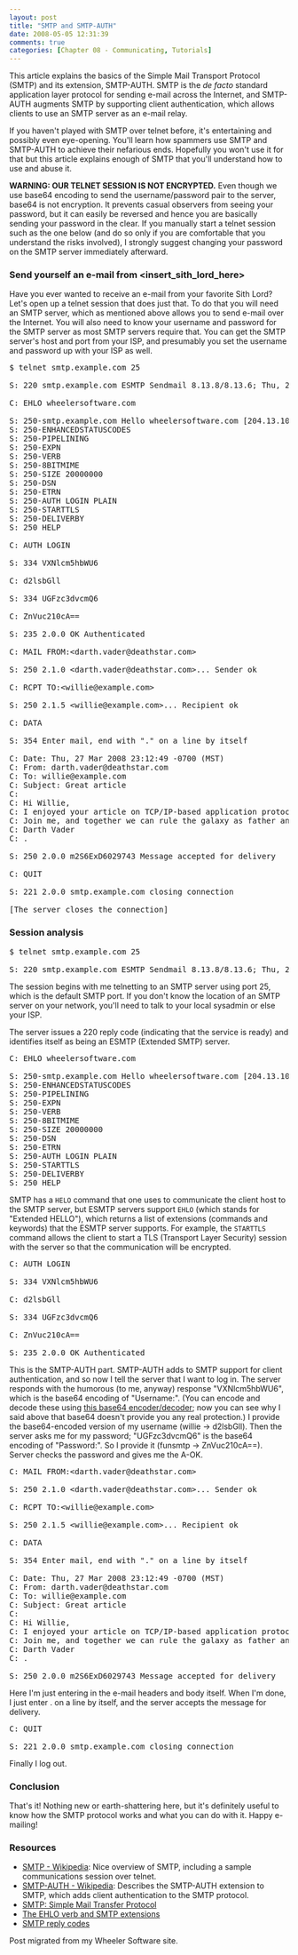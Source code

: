```yaml
---
layout: post
title: "SMTP and SMTP-AUTH"
date: 2008-05-05 12:31:39
comments: true
categories: [Chapter 08 - Communicating, Tutorials]
---
```

This article explains the basics of the Simple Mail Transport Protocol (SMTP) and its extension, SMTP-AUTH. SMTP is the <i>de facto</i> standard application layer protocol for sending e-mail across the Internet, and SMTP-AUTH augments SMTP by supporting client authentication, which allows clients to use an SMTP server as an e-mail relay.

If you haven't played with SMTP over telnet before, it's entertaining and possibly even eye-opening. You'll learn how spammers use SMTP and SMTP-AUTH to achieve their nefarious ends. Hopefully you won't use it for that but this article explains enough of SMTP that you'll understand how to use and abuse it.

<div class="alert warning"><strong>WARNING: OUR TELNET SESSION IS NOT ENCRYPTED.</strong> Even though we use base64 encoding to send the username/password pair to the server, base64 is not encryption. It prevents casual observers from seeing your password, but it can easily be reversed and hence you are basically sending your password in the clear. If you manually start a telnet session such as the one below (and do so only if you are comfortable that you understand the risks involved), I strongly suggest changing your password on the SMTP server immediately afterward.</div>

<h3>Send yourself an e-mail from &lt;insert_sith_lord_here&gt;</h3>

Have you ever wanted to receive an e-mail from your favorite Sith Lord? Let's open up a telnet session that does just that. To do that you will need an SMTP server, which as mentioned above allows you to send e-mail over the Internet. You will also need to know your username and password for the SMTP server as most SMTP servers require that. You can get the SMTP server's host and port from your ISP, and presumably you set the username and password up with your ISP as well.

<pre>$ telnet smtp.example.com 25

S: 220 smtp.example.com ESMTP Sendmail 8.13.8/8.13.6; Thu, 27 Mar 2008 23:14:59 -0700

C: EHLO wheelersoftware.com

S: 250-smtp.example.com Hello wheelersoftware.com [204.13.10.15], pleased to meet you
S: 250-ENHANCEDSTATUSCODES
S: 250-PIPELINING
S: 250-EXPN
S: 250-VERB
S: 250-8BITMIME
S: 250-SIZE 20000000
S: 250-DSN
S: 250-ETRN
S: 250-AUTH LOGIN PLAIN
S: 250-STARTTLS
S: 250-DELIVERBY
S: 250 HELP

C: AUTH LOGIN

S: 334 VXNlcm5hbWU6

C: d2lsbGll

S: 334 UGFzc3dvcmQ6

C: ZnVuc210cA==

S: 235 2.0.0 OK Authenticated

C: MAIL FROM:&lt;darth.vader@deathstar.com&gt;

S: 250 2.1.0 &lt;darth.vader@deathstar.com&gt;... Sender ok

C: RCPT TO:&lt;willie@example.com&gt;

S: 250 2.1.5 &lt;willie@example.com&gt;... Recipient ok

C: DATA

S: 354 Enter mail, end with "." on a line by itself

C: Date: Thu, 27 Mar 2008 23:12:49 -0700 (MST)
C: From: darth.vader@deathstar.com
C: To: willie@example.com
C: Subject: Great article
C: 
C: Hi Willie,
C: I enjoyed your article on TCP/IP-based application protocols.
C: Join me, and together we can rule the galaxy as father and son.
C: Darth Vader
C: .

S: 250 2.0.0 m2S6ExD6029743 Message accepted for delivery

C: QUIT

S: 221 2.0.0 smtp.example.com closing connection

[The server closes the connection]</pre>

<h3>Session analysis</h3>

<pre>$ telnet smtp.example.com 25

S: 220 smtp.example.com ESMTP Sendmail 8.13.8/8.13.6; Thu, 27 Mar 2008 23:14:59 -0700</pre>

The session begins with me telnetting to an SMTP server using port 25, which is the default SMTP port. If you don't know the location of an SMTP server on your network, you'll need to talk to your local sysadmin or else your ISP.

The server issues a 220 reply code (indicating that the service is ready) and identifies itself as being an ESMTP (Extended SMTP) server.

<pre>C: EHLO wheelersoftware.com

S: 250-smtp.example.com Hello wheelersoftware.com [204.13.10.15], pleased to meet you
S: 250-ENHANCEDSTATUSCODES
S: 250-PIPELINING
S: 250-EXPN
S: 250-VERB
S: 250-8BITMIME
S: 250-SIZE 20000000
S: 250-DSN
S: 250-ETRN
S: 250-AUTH LOGIN PLAIN
S: 250-STARTTLS
S: 250-DELIVERBY
S: 250 HELP</pre>

SMTP has a <code>HELO</code> command that one uses to communicate the client host to the SMTP server, but ESMTP servers support <code>EHLO</code> (which stands for "Extended HELLO"), which returns a list of extensions (commands and keywords) that the ESMTP server supports. For example, the <code>STARTTLS</code> command allows the client to start a TLS (Transport Layer Security) session with the server so that the communication will be encrypted.
	
<pre>C: AUTH LOGIN

S: 334 VXNlcm5hbWU6

C: d2lsbGll

S: 334 UGFzc3dvcmQ6

C: ZnVuc210cA==

S: 235 2.0.0 OK Authenticated</pre>

	
This is the SMTP-AUTH part. SMTP-AUTH adds to SMTP support for client authentication, and so now I tell the server that I want to log in. The server responds with the humorous (to me, anyway) response "VXNlcm5hbWU6", which is the base64 encoding of "Username:". (You can encode and decode these using <a href="http://www.motobit.com/util/base64-decoder-encoder.asp">this base64 encoder/decoder</a>; now you can see why I said above that base64 doesn't provide you any real protection.) I provide the base64-encoded version of my username (willie &rarr; d2lsbGll). Then the server asks me for my password; "UGFzc3dvcmQ6" is the base64 encoding of "Password:". So I provide it (funsmtp &rarr; ZnVuc210cA==). Server checks the password and gives me the A-OK.
	
<pre>C: MAIL FROM:&lt;darth.vader@deathstar.com&gt;

S: 250 2.1.0 &lt;darth.vader@deathstar.com&gt;... Sender ok

C: RCPT TO:&lt;willie@example.com&gt;

S: 250 2.1.5 &lt;willie@example.com&gt;... Recipient ok

C: DATA

S: 354 Enter mail, end with "." on a line by itself

C: Date: Thu, 27 Mar 2008 23:12:49 -0700 (MST)
C: From: darth.vader@deathstar.com
C: To: willie@example.com
C: Subject: Great article
C: 
C: Hi Willie,
C: I enjoyed your article on TCP/IP-based application protocols.
C: Join me, and together we can rule the galaxy as father and son.
C: Darth Vader
C: .

S: 250 2.0.0 m2S6ExD6029743 Message accepted for delivery</pre>

Here I'm just entering in the e-mail headers and body itself. When I'm done, I just enter . on a line by itself, and the server accepts the message for delivery.

<pre>C: QUIT

S: 221 2.0.0 smtp.example.com closing connection</pre>

Finally I log out.

<h3>Conclusion</h3>

That's it! Nothing new or earth-shattering here, but it's definitely useful to know how the SMTP protocol works and what you can do with it. Happy e-mailing!

<h3>Resources</h3>
<ul>
<li><a href="http://en.wikipedia.org/wiki/Smtp">SMTP - Wikipedia</a>: Nice overview of SMTP, including a sample communications session over telnet.</li>
<li><a href="http://en.wikipedia.org/wiki/SMTP-AUTH">SMTP-AUTH - Wikipedia</a>: Describes the SMTP-AUTH extension to SMTP, which adds client authentication to the SMTP protocol.</li>
<li><a href="http://cr.yp.to/smtp.html">SMTP: Simple Mail Transfer Protocol</a></li>
<li><a href="http://cr.yp.to/smtp/ehlo.html">The EHLO verb and SMTP extensions</a></li>
<li><a href="http://www.greenend.org.uk/rjk/2000/05/21/smtp-replies.html">SMTP reply codes</a></li>
</ul>

<div class="endnote">Post migrated from my Wheeler Software site.</div>
